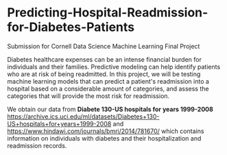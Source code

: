 # Predicting-Hospital-Readmission-for-Diabetes-Patients
Submission for Cornell Data Science Machine Learning Final Project

Diabetes healthcare expenses can be an intense financial burden for individuals and their families. Predictive modeling can help identify patients who are at risk of being readmitted. In this project, we will be testing machine learning models that can predict a patient's readmission into a hospital based on a considerable amount of categories, and assess the categories that will provide the most risk for readmission.

We obtain our data from **Diabete 130-US hospitals for years 1999-2008** https://archive.ics.uci.edu/ml/datasets/Diabetes+130-US+hospitals+for+years+1999-2008 and https://www.hindawi.com/journals/bmri/2014/781670/ which contains information on individuals with diabetes and their hospitalization and readmission records.

